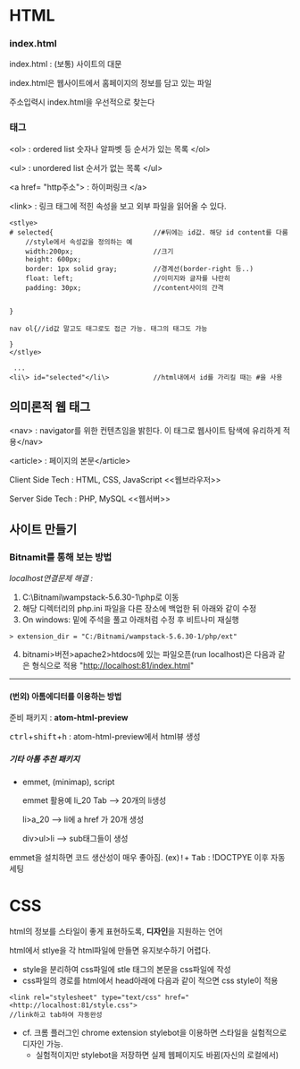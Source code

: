 # HTML

### index.html

index.html : (보통) 사이트의 대문

index.html은 웹사이트에서 홈페이지의 정보를 담고 있는 파일

주소입력시 index.html을 우선적으로 찾는다

### 태그

<ol\> : ordered list 숫자나 알파벳 등 순서가 있는 목록 </ol\>

<ul\> : unordered list 순서가 없는 목록
</ul\>

\<a href= "http주소"> : 하이퍼링크 \</a>

\<link> : 링크 태그에 적힌 속성을 보고 외부 파일을 읽어올 수 있다.
```
<stlye>
# selected{                         //#뒤에는 id값. 해당 id content를 다룸
    //style에서 속성값을 정의하는 예
    width:200px;                    //크기
    height: 600px;
    border: 1px solid gray;         //경계선(border-right 등..)
    float: left;                    //이미지와 글자를 나란히
    padding: 30px;                  //content사이의 간격


}

nav ol{//id값 말고도 태그로도 접근 가능. 태그의 태그도 가능

}
</stlye>

 ...
<li\> id="selected"</li\>           //html내에서 id를 가리킬 때는 #을 사용
```

## 의미론적 웹 태그

<nav\> : navigator를 위한 컨텐츠임을 밝힌다. 이 태그로 웹사이트 탐색에 유리하게 적용</nav\>

<article\> : 페이지의 본문</article\>

Client Side Tech : HTML, CSS, JavaScript <<웹브라우저>>

Server Side Tech : PHP, MySQL <<웹서버>>

## 사이트 만들기

### Bitnamit를 통해 보는 방법

_localhost연결문제 해결 :_

1. C:\Bitnami\wampstack-5.6.30-1\php로 이동
2. 해당 디렉터리의 php.ini 파일을 다른 장소에 백업한 뒤 아래와 같이 수정
3. On windows: 밑에 주석을 풀고 아래처럼 수정 후 비트나미 재실행

  ```
  > extension_dir = "C:/Bitnami/wampstack-5.6.30-1/php/ext"
  ```

4. bitnami>버전>apache2>htdocs에 있는 파일오픈(run localhost)은 다음과 같은 형식으로 적용 "<http://localhost:81/index.html>"

--------------------------------------------------------------------------------

#### (번외) 아톰에디터를 이용하는 방법

준비 패키지 : **atom-html-preview**

 <kbd>ctrl</kbd>+<kbd>shift</kbd>+<kbd>h</kbd> : atom-html-preview에서 html뷰 생성

  ##### 기타 아톰 추천 패키지

  - emmet, (minimap), script

      emmet 활용예 li_20 Tab --> 20개의 li생성

      li>a_20 --> li에 a href 가 20개 생성

      div>ul>li --> sub태그들이 생성

  emmet을 설치하면 코드 생산성이 매우 좋아짐.   (ex)<kbd>!</kbd>+ <kbd>Tab</kbd> : !DOCTPYE 이후 자동 세팅


# CSS

html의 정보를 스타일이 좋게 표현하도록, **디자인**을 지원하는 언어

html에서 stlye을 각 html파일에 만들면 유지보수하기 어렵다.

- style을 분리하여 css파일에 stle 태그의 본문을 css파일에 작성
- css파일의 경로를 html에서 head아래에 다음과 같이 적으면 css style이 적용

```
<link rel="stylesheet" type="text/css" href="<http://localhost:81/style.css">
//link하고 tab하여 자동완성
```
- cf. 크롬 플러그인 chrome extension stylebot을 이용하면 스타일을 실험적으로 디자인 가능.
    - 실험적이지만 stylebot을 저장하면 실제 웹페이지도 바뀜(자신의 로컬에서)
